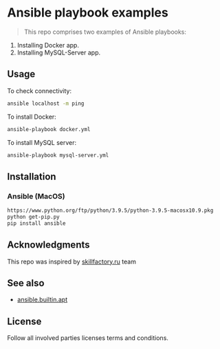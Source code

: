 # Ansible playbook examples
> This repo comprises two examples of Ansible playbooks:
1. Installing Docker app.
2. Installing MySQL-Server app.

## Usage
To check connectivity:
```bash
ansible localhost -m ping
```
To install Docker:
```bash
ansible-playbook docker.yml
```
To install MySQL server:
```bash
ansible-playbook mysql-server.yml
```
## Installation
### Ansible (MacOS)
```bash
https://www.python.org/ftp/python/3.9.5/python-3.9.5-macosx10.9.pkg
python get-pip.py
pip install ansible
```
## Acknowledgments
This repo was inspired by [skillfactory.ru](https://skillfactory.ru/devops#syllabus) team

## See also 
- [ansible.builtin.apt](https://docs.ansible.com/ansible/latest/collections/ansible/builtin/apt_module.html)

## License
Follow all involved parties licenses terms and conditions.